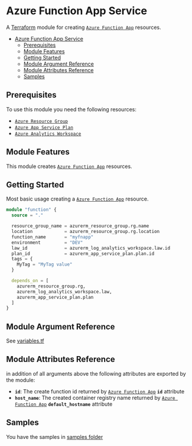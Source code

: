 # Azure Function App Service

A [Terraform](https://www.terraform.io) module for creating
[`Azure Function App`](https://registry.terraform.io/providers/hashicorp/azurerm/latest/docs/resources/function_app) resources.

- [Azure Function App Service](#azure-function-app-service)
  - [Prerequisites](#prerequisites)
  - [Module Features](#module-features)
  - [Getting Started](#getting-started)
  - [Module Argument Reference](#module-argument-reference)
  - [Module Attributes Reference](#module-attributes-reference)
  - [Samples](#samples)

## Prerequisites

To use this module you need the following resources:

- [`Azure Resource Group`](https://registry.terraform.io/providers/hashicorp/azurerm/latest/docs/resources/resource_group)
- [`Azure App Service Plan`](https://registry.terraform.io/providers/hashicorp/azurerm/latest/docs/resources/app_service_plan)
- [`Azure Analytics Workspace`](https://registry.terraform.io/providers/hashicorp/azurerm/latest/docs/resources/log_analytics_workspace)

## Module Features

This module creates [`Azure Function App`](https://registry.terraform.io/providers/hashicorp/azurerm/latest/docs/resources/function_app) resources.

## Getting Started

Most basic usage creating a [`Azure Function App`](https://registry.terraform.io/providers/hashicorp/azurerm/latest/docs/resources/function_app) resource.

```terraform
module "function" {
  source = "."

  resource_group_name = azurerm_resource_group.rg.name
  location            = azurerm_resource_group.rg.location
  function_name       = "myfnapp"
  environment         = "DEV"
  law_id              = azurerm_log_analytics_workspace.law.id
  plan_id             = azurerm_app_service_plan.plan.id
  tags = {
    MyTag = "MyTag value"
  }

  depends_on = [
    azurerm_resource_group.rg,
    azurerm_log_analytics_workspace.law,
    azurerm_app_service_plan.plan
  ]
} 
```

## Module Argument Reference

See [variables.tf](variables.tf)

## Module Attributes Reference

in addition of all arguments above the following attributes are exported by the module:

- **`id`**: The create function id returned by [`Azure Function App`](https://registry.terraform.io/providers/hashicorp/azurerm/latest/docs/resources/function_app#attributes-reference) **`id`** attribute
- **`host_name`**: The created container registry name returned by [`Azure Function App`](https://registry.terraform.io/providers/hashicorp/azurerm/latest/docs/resources/function_app#attributes-reference) **`default_hostname`** attribute

## Samples

You have the samples in [samples folder](../../samples/functionsample/)
